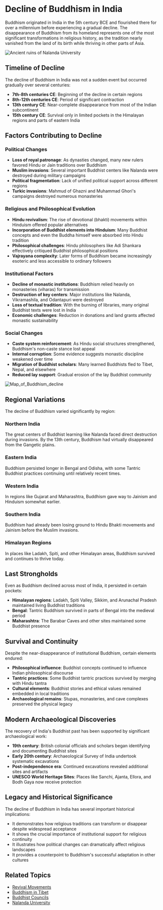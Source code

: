 # Decline of Buddhism in India

Buddhism originated in India in the 5th century BCE and flourished there for over a millennium before experiencing a gradual decline. The disappearance of Buddhism from its homeland represents one of the most significant transformations in religious history, as the tradition nearly vanished from the land of its birth while thriving in other parts of Asia.

![Ancient ruins of Nalanda University](nalanda_ruins.jpg)

## Timeline of Decline

The decline of Buddhism in India was not a sudden event but occurred gradually over several centuries:

- **7th-8th centuries CE**: Beginning of the decline in certain regions
- **8th-12th centuries CE**: Period of significant contraction
- **13th century CE**: Near-complete disappearance from most of the Indian subcontinent
- **15th century CE**: Survival only in limited pockets in the Himalayan regions and parts of eastern India

## Factors Contributing to Decline

### Political Changes

- **Loss of royal patronage**: As dynasties changed, many new rulers favored Hindu or Jain traditions over Buddhism
- **Muslim invasions**: Several important Buddhist centers like Nalanda were destroyed during military campaigns
- **Political fragmentation**: Lack of unified political support across different regions
- **Turkic invasions**: Mahmud of Ghazni and Muhammad Ghori's campaigns destroyed numerous monasteries

### Religious and Philosophical Evolution

- **Hindu revivalism**: The rise of devotional (bhakti) movements within Hinduism offered popular alternatives
- **Incorporation of Buddhist elements into Hinduism**: Many Buddhist concepts and even the Buddha himself were absorbed into Hindu tradition
- **Philosophical challenges**: Hindu philosophers like Adi Shankara effectively critiqued Buddhist philosophical positions
- **Vajrayana complexity**: Later forms of Buddhism became increasingly esoteric and less accessible to ordinary followers

### Institutional Factors

- **Decline of monastic institutions**: Buddhism relied heavily on monasteries (viharas) for transmission
- **Destruction of key centers**: Major institutions like Nalanda, Vikramashila, and Odantapuri were destroyed
- **Loss of textual tradition**: With the burning of libraries, many original Buddhist texts were lost in India
- **Economic challenges**: Reduction in donations and land grants affected monastic sustainability

### Social Changes

- **Caste system reinforcement**: As Hindu social structures strengthened, Buddhism's non-caste stance lost appeal
- **Internal corruption**: Some evidence suggests monastic discipline weakened over time
- **Migration of Buddhist scholars**: Many learned Buddhists fled to Tibet, Nepal, and elsewhere
- **Reduced lay support**: Gradual erosion of the lay Buddhist community

![Map_of_Buddhism_decline](./images/map_buddhism_decline_india.jpg)

## Regional Variations

The decline of Buddhism varied significantly by region:

### Northern India
The great centers of Buddhist learning like Nalanda faced direct destruction during invasions. By the 13th century, Buddhism had virtually disappeared from the Gangetic plains.

### Eastern India
Buddhism persisted longer in Bengal and Odisha, with some Tantric Buddhist practices continuing until relatively recent times.

### Western India
In regions like Gujarat and Maharashtra, Buddhism gave way to Jainism and Hinduism somewhat earlier.

### Southern India
Buddhism had already been losing ground to Hindu Bhakti movements and Jainism before the Muslim invasions.

### Himalayan Regions
In places like Ladakh, Spiti, and other Himalayan areas, Buddhism survived and continues to thrive today.

## Last Strongholds

Even as Buddhism declined across most of India, it persisted in certain pockets:

- **Himalayan regions**: Ladakh, Spiti Valley, Sikkim, and Arunachal Pradesh maintained living Buddhist traditions
- **Bengal**: Tantric Buddhism survived in parts of Bengal into the medieval period
- **Maharashtra**: The Barabar Caves and other sites maintained some Buddhist presence

## Survival and Continuity

Despite the near-disappearance of institutional Buddhism, certain elements endured:

- **Philosophical influence**: Buddhist concepts continued to influence Indian philosophical discourse
- **Tantric practices**: Some Buddhist tantric practices survived by merging with Hindu tantra
- **Cultural elements**: Buddhist stories and ethical values remained embedded in local traditions
- **Archaeological remains**: Stupas, monasteries, and cave complexes preserved the physical legacy

## Modern Archaeological Discoveries

The recovery of India's Buddhist past has been supported by significant archaeological work:

- **19th century**: British colonial officials and scholars began identifying and documenting Buddhist sites
- **Early 20th century**: Archaeological Survey of India undertook systematic excavations
- **Post-independence era**: Continued excavations revealed additional sites and artifacts
- **UNESCO World Heritage Sites**: Places like Sanchi, Ajanta, Ellora, and Bodh Gaya now receive protection

## Legacy and Historical Significance

The decline of Buddhism in India has several important historical implications:

- It demonstrates how religious traditions can transform or disappear despite widespread acceptance
- It shows the crucial importance of institutional support for religious continuity
- It illustrates how political changes can dramatically affect religious landscapes
- It provides a counterpoint to Buddhism's successful adaptation in other cultures

## Related Topics

- [Revival Movements](./revival_movements.md)
- [Buddhism in Tibet](./tibetan_buddhism.md)
- [Buddhist Councils](./buddhist_councils.md)
- [Nalanda University](./nalanda.md)
